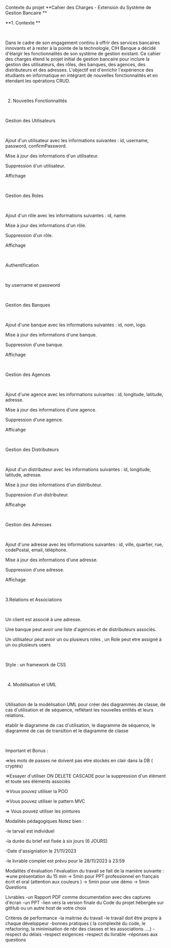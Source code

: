 Contexte du projet
**Cahier des Charges - Extension du Système de Gestion Bancaire **

**1. Contexte **

​

Dans le cadre de son engagement continu à offrir des services bancaires innovants et à rester à la pointe de la technologie, CIH Banque a décidé d'élargir les fonctionnalités de son système de gestion existant. Ce cahier des charges étend le projet initial de gestion bancaire pour inclure la gestion des utilisateurs, des rôles, des banques, des agences, des distributeurs et des adresses. L'objectif est d'enrichir l'expérience des étudiants en informatique en intégrant de nouvelles fonctionnalités et en étendant les opérations CRUD.

​

2. Nouvelles Fonctionnalités

​

Gestion des Utilisateurs

​

Ajout d'un utilisateur avec les informations suivantes : id, username, password, confirmPassword.

Mise à jour des informations d'un utilisateur.

Suppression d'un utilisateur.

Affichage

​

Gestion des Roles

​

Ajout d'un rôle avec les informations suivantes : id, name.

Mise à jour des informations d'un rôle.

Suppression d'un rôle.

Affichage

​

Authentification

​

by username et password

​

Gestion des Banques

​

Ajout d'une banque avec les informations suivantes : id, nom, logo.

Mise à jour des informations d'une banque.

Suppression d'une banque.

Affichage

​

Gestion des Agences

​

Ajout d'une agence avec les informations suivantes : id, longitude, latitude, adresse.

Mise à jour des informations d'une agence.

Suppression d'une agence.

Afficahge

​

Gestion des Distributeurs

​

Ajout d'un distributeur avec les informations suivantes : id, longitude, latitude, adresse.

Mise à jour des informations d'un distributeur.

Suppression d'un distributeur.

Afficahge

​

Gestion des Adresses

​

Ajout d'une adresse avec les informations suivantes : id, ville, quartier, rue, codePostal, email, téléphone.

Mise à jour des informations d'une adresse.

Suppression d'une adresse.

Affichage

​

3.Relations et Associations

​

Un client est associé à une adresse.

Une banque peut avoir une liste d'agences et de distributeurs associés.

Un utilisateur peut avoir un ou plusieurs roles , un Role peut etre assigné à un ou plusieurs users

​

Style : un framework de CSS

​

4. Modélisation et UML

​

Utilisation de la modélisation UML pour créer des diagrammes de classe, de cas d'utilisation et de séquence, reflétant les nouvelles entités et leurs relations.

établir le diagramme de cas d'utilisation, le diagramme de séquence, le diagramme de cas de transition et le diagramme de classe

​

Important et Bonus :

=>les mots de passes ne doivent pas etre stockés en clair dans la DB ( cryptés)

=>Essayer d'utiliser ON DELETE CASCADE pour la suppression d'un élément et toute ses éléments associés

=>Vous pouvez utiliser la POO

=>Vous pouvez utiliser le pattern MVC

=> Vous pouvez utiliser les jointures

Modalités pédagogiques
Notez bien :

-le tarvail est individuel

-la durée du brief est fixée à six jours (6 JOURS)

-Date d'assigniation le 21/11/2023

-le livrable complet est prévu pour le 28/11/2023 à 23:59

Modalités d'évaluation
l'évaluation du travail se fait de la manière suivante : 
=>une présentation du 15 min
   -> 5min pour PPT professionnel en français écrit et oral  (attention aux couleurs )
   -> 5min pour une démo 
   -> 5min Questions

Livrables
-un Rapport PDF comme documentation avec des captures d'écran 
-un PPT 
-lien vers la version finale du Code du projet hébergée sur gitHub ou un autre host de votre choix 

Critères de performance
-la maitrise du travail
-le travail doit être propre à chaque développeur 
-bonnes pratiques ( la complexité du code, le refactoring,  la minimisation de nbr des classes et les associations ....) 
-respect du délais 
-respect exigences
-respect du livrable
-réponses aux questions 
